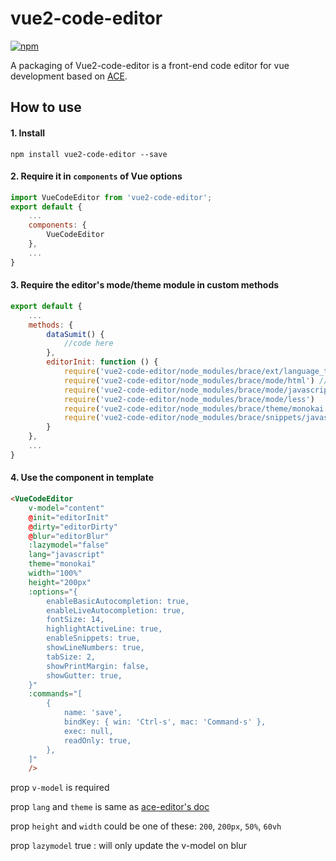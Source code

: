 vue2-code-editor
====================
[![npm](https://img.shields.io/npm/v/vue2-code-editor)](https://www.npmjs.com/package/vue2-code-editor)


A packaging of 
Vue2-code-editor is a front-end code editor for vue development based on [ACE](https://ace.c9.io/).

<!-- Demo here: https://github.com/chairuosen/vue-ace-editor-demo/tree/vue2 -->

## How to use

#### 1. Install
```
npm install vue2-code-editor --save
```
    
#### 2. Require it in `components` of Vue options
```js
import VueCodeEditor from 'vue2-code-editor';
export default {
    ...
    components: {
        VueCodeEditor
    },
    ...
}
```
 
#### 3. Require the editor's mode/theme module in custom methods
```js
export default {
    ...
    methods: {
        dataSumit() {
            //code here
        },
        editorInit: function () {
            require('vue2-code-editor/node_modules/brace/ext/language_tools') //language extension prerequsite...
            require('vue2-code-editor/node_modules/brace/mode/html') //language 
            require('vue2-code-editor/node_modules/brace/mode/javascript')   
            require('vue2-code-editor/node_modules/brace/mode/less')
            require('vue2-code-editor/node_modules/brace/theme/monokai')
            require('vue2-code-editor/node_modules/brace/snippets/javascript') //snippet
        }
    },
    ...
}
```
    
#### 4. Use the component in template
```html
<VueCodeEditor 
    v-model="content" 
    @init="editorInit" 
    @dirty="editorDirty"
    @blur="editorBlur"
    :lazymodel="false"
    lang="javascript" 
    theme="monokai" 
    width="100%" 
    height="200px"
    :options="{
        enableBasicAutocompletion: true,
        enableLiveAutocompletion: true,
        fontSize: 14,
        highlightActiveLine: true,
        enableSnippets: true,
        showLineNumbers: true,
        tabSize: 2,
        showPrintMargin: false,
        showGutter: true,
    }"
    :commands="[
        {
            name: 'save',
            bindKey: { win: 'Ctrl-s', mac: 'Command-s' },
            exec: null,
            readOnly: true,
        },
    ]"
    />
```

prop `v-model`  is required

prop `lang` and `theme` is same as [ace-editor's doc](https://github.com/ajaxorg/ace)

prop `height` and `width` could be one of these:  `200`, `200px`, `50%`, `60vh`

prop `lazymodel` true : will only update the v-model on blur

    
